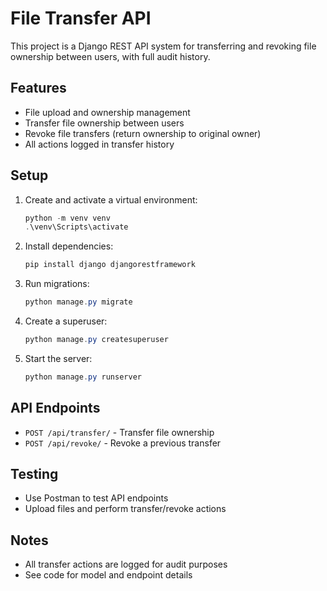 # File Transfer API

This project is a Django REST API system for transferring and revoking file ownership between users, with full audit history.

## Features
- File upload and ownership management
- Transfer file ownership between users
- Revoke file transfers (return ownership to original owner)
- All actions logged in transfer history

## Setup
1. Create and activate a virtual environment:
   ```powershell
   python -m venv venv
   .\venv\Scripts\activate
   ```
2. Install dependencies:
   ```powershell
   pip install django djangorestframework
   ```
3. Run migrations:
   ```powershell
   python manage.py migrate
   ```
4. Create a superuser:
   ```powershell
   python manage.py createsuperuser
   ```
5. Start the server:
   ```powershell
   python manage.py runserver
   ```

## API Endpoints
- `POST /api/transfer/` - Transfer file ownership
- `POST /api/revoke/` - Revoke a previous transfer

## Testing
- Use Postman to test API endpoints
- Upload files and perform transfer/revoke actions

## Notes
- All transfer actions are logged for audit purposes
- See code for model and endpoint details
